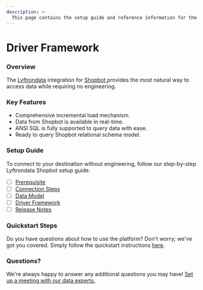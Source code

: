 ```yaml
---
description: >-
  This page contains the setup guide and reference information for the Shopbot source connector.
---
```


# Driver Framework

### Overview

The [Lyftrondata](https://www.lyftrondata.com/) integration for [Shopbot](https://www.lyftrondata.com/integration/shopbot/)[ ](https://www.lyftrondata.com/integration/shopbot/)provides the most natural way to access data while requiring no engineering.

### Key Features

* Comprehensive incremental load mechanism.
* Data from Shopbot is available in real-time.&#x20;
* ANSI SQL is fully supported to query data with ease.
* Ready to query Shopbot relational schema model.

### Setup Guide

To connect to your destination without engineering, follow our step-by-step Lyftrondata Shopbot setup guide.

* [ ] [Prerequisite](../../marketing-analytics/shopbot/prerequisite.md)
* [ ] [Connection Steps](../../marketing-analytics/shopbot/connection-steps.md)
* [ ] [Data Model](../../marketing-analytics/shopbot/data-model/)
* [ ] [Driver Framework](../../marketing-analytics/shopbot/driver-framework/)
* [ ] [Release Notes](../../marketing-analytics/shopbot/release-notes.md)

### Quickstart Steps

Do you have questions about how to use the platform? Don't worry; we've got you covered. Simply follow the quickstart instructions [here](../../../quickstart-steps.md).

### Questions? <a href="#questions" id="questions"></a>

We're always happy to answer any additional questions you may have! [Set up a meeting with our data experts.](https://www.lyftrondata.com/book-a-meeting/)


